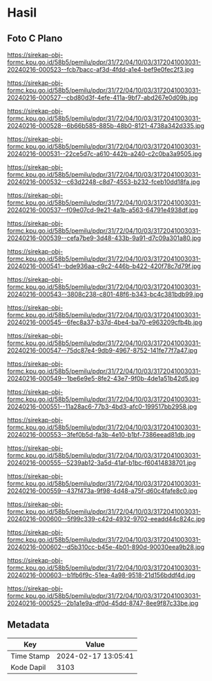 # Hasil

## Foto C Plano

https://sirekap-obj-formc.kpu.go.id/58b5/pemilu/pdpr/31/72/04/10/03/3172041003031-20240216-000523--fcb7bacc-af3d-4fdd-a1e4-bef9e0fec2f3.jpg

https://sirekap-obj-formc.kpu.go.id/58b5/pemilu/pdpr/31/72/04/10/03/3172041003031-20240216-000527--cbd80d3f-4efe-411a-9bf7-abd267e0d09b.jpg

https://sirekap-obj-formc.kpu.go.id/58b5/pemilu/pdpr/31/72/04/10/03/3172041003031-20240216-000528--6b66b585-885b-48b0-8121-4738a342d335.jpg

https://sirekap-obj-formc.kpu.go.id/58b5/pemilu/pdpr/31/72/04/10/03/3172041003031-20240216-000531--22ce5d7c-a610-442b-a240-c2c0ba3a9505.jpg

https://sirekap-obj-formc.kpu.go.id/58b5/pemilu/pdpr/31/72/04/10/03/3172041003031-20240216-000532--c63d2248-c8d7-4553-b232-fceb10dd18fa.jpg

https://sirekap-obj-formc.kpu.go.id/58b5/pemilu/pdpr/31/72/04/10/03/3172041003031-20240216-000537--f09e07cd-9e21-4a1b-a563-64791e4938df.jpg

https://sirekap-obj-formc.kpu.go.id/58b5/pemilu/pdpr/31/72/04/10/03/3172041003031-20240216-000539--cefa7be9-3d48-433b-9a91-d7c09a301a80.jpg

https://sirekap-obj-formc.kpu.go.id/58b5/pemilu/pdpr/31/72/04/10/03/3172041003031-20240216-000541--bde936aa-c9c2-446b-b422-420f78c7d79f.jpg

https://sirekap-obj-formc.kpu.go.id/58b5/pemilu/pdpr/31/72/04/10/03/3172041003031-20240216-000543--3808c238-c801-48f6-b343-bc4c381bdb99.jpg

https://sirekap-obj-formc.kpu.go.id/58b5/pemilu/pdpr/31/72/04/10/03/3172041003031-20240216-000545--6fec8a37-b37d-4be4-ba70-e963209cfb4b.jpg

https://sirekap-obj-formc.kpu.go.id/58b5/pemilu/pdpr/31/72/04/10/03/3172041003031-20240216-000547--75dc87e4-9db9-4967-8752-141fe77f7a47.jpg

https://sirekap-obj-formc.kpu.go.id/58b5/pemilu/pdpr/31/72/04/10/03/3172041003031-20240216-000549--1be6e9e5-8fe2-43e7-9f0b-4de1a51b42d5.jpg

https://sirekap-obj-formc.kpu.go.id/58b5/pemilu/pdpr/31/72/04/10/03/3172041003031-20240216-000551--11a28ac6-77b3-4bd3-afc0-199517bb2958.jpg

https://sirekap-obj-formc.kpu.go.id/58b5/pemilu/pdpr/31/72/04/10/03/3172041003031-20240216-000553--3fef0b5d-fa3b-4e10-b1bf-7386eead81db.jpg

https://sirekap-obj-formc.kpu.go.id/58b5/pemilu/pdpr/31/72/04/10/03/3172041003031-20240216-000555--5239ab12-3a5d-41af-b1bc-f60414838701.jpg

https://sirekap-obj-formc.kpu.go.id/58b5/pemilu/pdpr/31/72/04/10/03/3172041003031-20240216-000559--437f473a-9f98-4d48-a75f-d60c4fafe8c0.jpg

https://sirekap-obj-formc.kpu.go.id/58b5/pemilu/pdpr/31/72/04/10/03/3172041003031-20240216-000600--5f99c339-c42d-4932-9702-eeadd44c824c.jpg

https://sirekap-obj-formc.kpu.go.id/58b5/pemilu/pdpr/31/72/04/10/03/3172041003031-20240216-000602--d5b310cc-b45e-4b01-890d-90030eea9b28.jpg

https://sirekap-obj-formc.kpu.go.id/58b5/pemilu/pdpr/31/72/04/10/03/3172041003031-20240216-000603--b1fb6f9c-51ea-4a98-9518-21d156bddf4d.jpg

https://sirekap-obj-formc.kpu.go.id/58b5/pemilu/pdpr/31/72/04/10/03/3172041003031-20240216-000525--2b1a1e9a-df0d-45dd-8747-8ee9f87c33be.jpg


## Metadata

| Key        | Value               |
| ---------- | ------------------- |
| Time Stamp | 2024-02-17 13:05:41 |
| Kode Dapil | 3103                |



